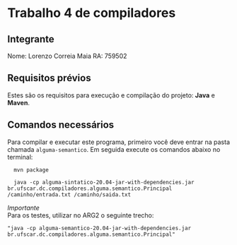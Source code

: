 # Trabalho 4 de compiladores



<div>

 ## Integrante
  
Nome: Lorenzo Correia Maia RA: 759502


</div>

## Requisitos prévios
Estes são os requisitos para execução e compilação do projeto: **Java** e **Maven**.

## Comandos necessários

Para compilar e executar este programa, primeiro você deve entrar na pasta chamada `alguma-semantico`. Em seguida execute os comandos abaixo no terminal:

```
  mvn package
```
```
  java -cp alguma-sintatico-20.04-jar-with-dependencies.jar br.ufscar.dc.compiladores.alguma.semantico.Principal /caminho/entrada.txt /caminho/saida.txt

```

*Importante* <br>
Para os testes, utilizar no ARG2 o seguinte trecho:
```
"java -cp alguma-semantico-20.04-jar-with-dependencies.jar br.ufscar.dc.compiladores.alguma.semantico.Principal"
```
